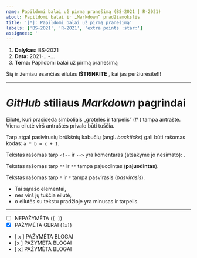 ```yaml
---
name: Papildomi balai už pirmą pranešimą (BS-2021 | R-2021)
about: Papildomi balai ir „Markdown“ pradžiamokslis
title: '[*]: Papildomi balai už pirmą pranešimą'
labels: ['BS-2021', 'R-2021', 'extra points :star:']
assignees: ''
---
```


<!-- Pranešimo temos NEKEISKITE! -->

<!--
  „GitHub“ svetainėje atsakymus rašykite „Write“, 
  o rezultatą (prieš siųsdami) peržiūrėkite „View“ kortelėje.
  
  
  Prieš tęsdami, pirmiausia pažiūrėkite, kaip atsakymas (kiekviena eilutė) atrodo 
  „View“ kortelėje, ir kurios eilutės yra komentarai.
  Po to grįžkite į „Write“ ir tinkamai užpildykite šią formą.

  Prieš pateikdami atsakymą, REIKIAMAS EILUTES I^TRINKITE ir vėl patikrinkite, 
  kaip atsakymas atrodo „View“ kortelėje.
-->


<!--
  Laukelyje „Dalykas“ įrašykite trumpąjį dalyko pavadinimą:
     - BS-2021, jei jūsų klausomas kursas yra „Biostatistika“;
     - R-2021,  jei jūsų klausomas kursas yra „Įvadas į duomenų analizę programa R (R-2021)“;
     
     - Jei klausote abu dalykus, šioje formoje rašykite BS-2021 | R-2021
-->



1. **Dalykas:** BS-2021      <!-- Įrašyti: BS-2021, R-2021, arba BS-2021 | R-2021 -->
2. **Data:** 2021-...-...      <!-- Įrašyti datą -->
3. **Tema:** Papildomi balai už pirmą pranešimą      <!-- !!! Šios eilutės nekeisti -->


<!-- Žemiau esančias eilutes IŠTRINKITE, kai jas peržiūrėsite!!! -->

Šią ir žemiau esančias eilutes **IŠTRINKITE** , kai jas peržiūrėsite!!!

***

# *GitHub* stiliaus *Markdown* pagrindai 

Eilutė, kuri prasideda simboliais „grotelės ir tarpelis“ (# ) tampa antrašte. 
Viena eilutė virš antraštės privalo būti tuščia.

Tarp atgal pasivirusių brūkšnių kabučių (angl. *backticks*) gali būti rašomas kodas: `a * b = c + 1`.

Tekstas rašomas tarp `<!--` ir `-->` yra komentaras (atsakyme jo nesimato): <!-- šio teksto nesimato --> .

Tekstas rašomas tarp `**` ir `**` tampa pajuodintas (**pajuodintas**). 

Tekstas rašomas tarp `*` ir `*` tampa pasvirasis (*pasvirasis*). 

- Tai sąrašo elementai, 
- nes virš jų tuščia eilutė, 
- o eilutės su tekstu pradžioje yra minusas ir tarpelis. 

***

<!--
 Kai prašo reikiamose vietose pažymėti [x], žinokite, kad tarp
 [, x, ir ] tarpų neturi būti:
     NEPAŽYMĖTA:      [ ]
     PAŽYMĖTA GERAI:  [x]
     PAŽYMĖTA BLOGAI: [ x ], [ x], arba [x ]
-->


- [ ] NEPAŽYMĖTA     (`[ ]`)
- [x] PAŽYMĖTA GERAI (`[x]`)
- [ x ] PAŽYMĖTA BLOGAI
- [x ]  PAŽYMĖTA BLOGAI
- [ x]  PAŽYMĖTA BLOGAI
